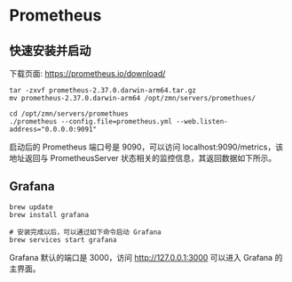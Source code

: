 # Prometheus

## 快速安装并启动

下载页面: <https://prometheus.io/download/>

```shell
tar -zxvf prometheus-2.37.0.darwin-arm64.tar.gz
mv prometheus-2.37.0.darwin-arm64 /opt/zmn/servers/promethues/

cd /opt/zmn/servers/promethues
./prometheus --config.file=prometheus.yml --web.listen-address="0.0.0.0:9091"
```

启动后的 Prometheus 端口号是 9090，可以访问 localhost:9090/metrics，该地址返回与 PrometheusServer 状态相关的监控信息，其返回数据如下所示。


## Grafana 

```shell
brew update
brew install grafana

# 安装完成以后，可以通过如下命令启动 Grafana
brew services start grafana
```

Grafana 默认的端口是 3000，访问 <http://127.0.0.1:3000> 可以进入 Grafana 的主界面。

